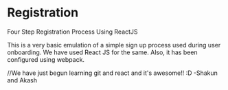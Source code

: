 # Registration
Four Step Registration Process Using ReactJS

This is a very basic emulation of a simple sign up process used during user onboarding. We have used React JS for the same.
Also, it has been configured using webpack.

//We have just begun learning git and react and it's awesome!! :D
-Shakun and Akash
